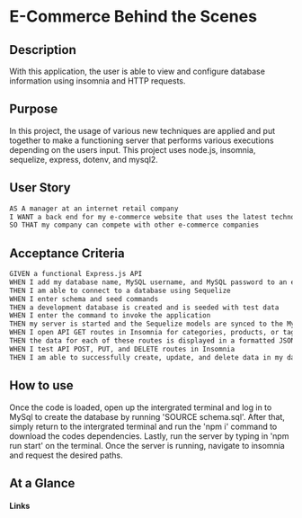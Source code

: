 # E-Commerce Behind the Scenes

## Description 
With this application, the user is able to view and configure database information using insomnia and HTTP requests.

## Purpose
In this project, the usage of various new techniques are applied and put together to make a functioning server that performs various executions depending on the users input.
This project uses node.js, insomnia, sequelize, express, dotenv, and mysql2. 

## User Story

```md
AS A manager at an internet retail company
I WANT a back end for my e-commerce website that uses the latest technologies
SO THAT my company can compete with other e-commerce companies
```

## Acceptance Criteria

```md
GIVEN a functional Express.js API
WHEN I add my database name, MySQL username, and MySQL password to an environment variable file
THEN I am able to connect to a database using Sequelize
WHEN I enter schema and seed commands
THEN a development database is created and is seeded with test data
WHEN I enter the command to invoke the application
THEN my server is started and the Sequelize models are synced to the MySQL database
WHEN I open API GET routes in Insomnia for categories, products, or tags
THEN the data for each of these routes is displayed in a formatted JSON
WHEN I test API POST, PUT, and DELETE routes in Insomnia
THEN I am able to successfully create, update, and delete data in my database
```

## How to use
Once the code is loaded, open up the intergrated terminal and log in to MySql to create the database by running 'SOURCE schema.sql'. After that, simply return to the intergrated terminal and run the 'npm i' command to download the codes dependencies. Lastly, run the server by typing in 'npm run start' on the terminal. Once the server is running, navigate to insomnia and request the desired paths.

## At a Glance



#### Links


